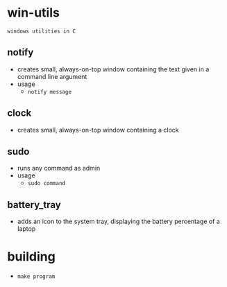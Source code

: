 # win-utils
    windows utilities in C

## notify
- creates small, always-on-top window containing the text given in a command line argument
- usage
    - `notify message`

## clock
- creates small, always-on-top window containing a clock

## sudo
- runs any command as admin
- usage
    - `sudo command`

## battery_tray
- adds an icon to the system tray, displaying the battery percentage of a laptop

# building

- `make program`